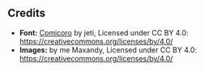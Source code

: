 ## Credits

- **Font:** [Comicoro](www.dafont.com/de/comicoro.font) by jeti, Licensed under CC BY 4.0: https://creativecommons.org/licenses/by/4.0/
- **Images:** by me Maxandy, Licensed under CC BY 4.0: https://creativecommons.org/licenses/by/4.0/